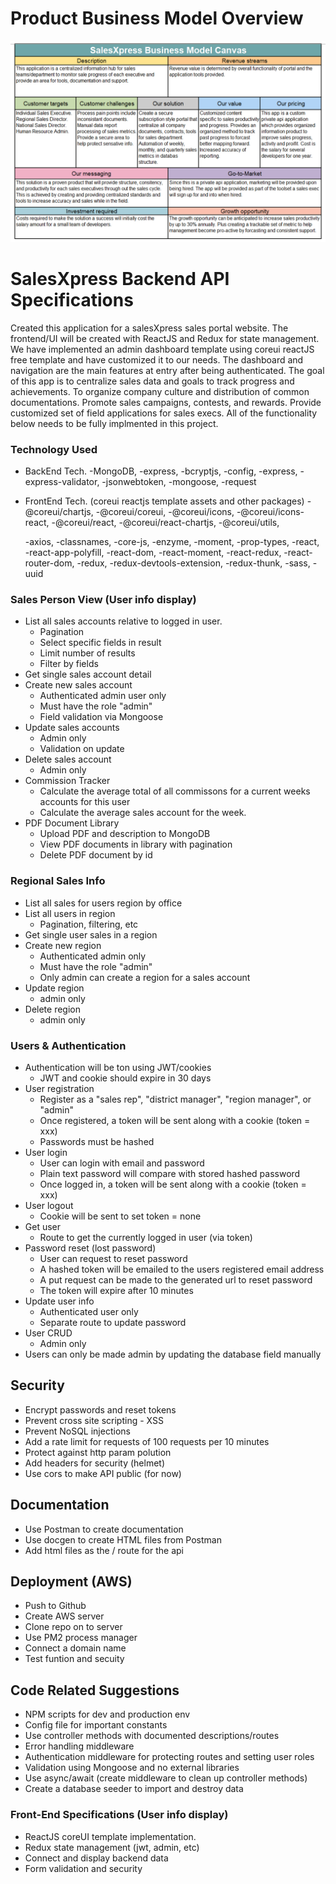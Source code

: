 # Product Business Model Overview

![Image of Yaktocat](./img/salesXpressBizModel.png)

# SalesXpress Backend API Specifications

Created this application for a salesXpress sales portal website. The frontend/UI will be created with ReactJS and Redux for state management. We have implemented an admin dashboard template using coreui reactJS free template and have customized it to our needs.
The dashboard and navigation are the main features at entry after being authenticated. The goal of this app is to centralize sales data and goals to track progress and achievements. To organize company culture and distribution of common documentations. Promote sales campaigns, contests, and rewards. Provide customized set of field applications for sales execs.
All of the functionality below needs to be fully implmented in this project.

### Technology Used

- BackEnd Tech.
  -MongoDB,
  -express,
  -bcryptjs,
  -config,
  -express,
  -express-validator,
  -jsonwebtoken,
  -mongoose,
  -request

- FrontEnd Tech. (coreui reactjs template assets and other packages)
  -@coreui/chartjs,
  -@coreui/coreui,
  -@coreui/icons,
  -@coreui/icons-react,
  -@coreui/react,
  -@coreui/react-chartjs,
  -@coreui/utils,

  -axios,
  -classnames,
  -core-js,
  -enzyme,
  -moment,
  -prop-types,
  -react,
  -react-app-polyfill,
  -react-dom,
  -react-moment,
  -react-redux,
  -react-router-dom,
  -redux,
  -redux-devtools-extension,
  -redux-thunk,
  -sass,
  -uuid

### Sales Person View (User info display)

- List all sales accounts relative to logged in user.
  - Pagination
  - Select specific fields in result
  - Limit number of results
  - Filter by fields
- Get single sales account detail
- Create new sales account
  - Authenticated admin user only
  - Must have the role "admin"
  - Field validation via Mongoose
- Update sales accounts
  - Admin only
  - Validation on update
- Delete sales account
  - Admin only
- Commission Tracker
  - Calculate the average total of all commissons for a current weeks accounts for this user
  - Calculate the average sales account for the week.
- PDF Document Library
  - Upload PDF and description to MongoDB
  - View PDF documents in library with pagination
  - Delete PDF document by id

### Regional Sales Info

- List all sales for users region by office
- List all users in region
  - Pagination, filtering, etc
- Get single user sales in a region
- Create new region
  - Authenticated admin only
  - Must have the role "admin"
  - Only admin can create a region for a sales account
- Update region
  - admin only
- Delete region
  - admin only

### Users & Authentication

- Authentication will be ton using JWT/cookies
  - JWT and cookie should expire in 30 days
- User registration
  - Register as a "sales rep", "district manager", "region manager", or "admin"
  - Once registered, a token will be sent along with a cookie (token = xxx)
  - Passwords must be hashed
- User login
  - User can login with email and password
  - Plain text password will compare with stored hashed password
  - Once logged in, a token will be sent along with a cookie (token = xxx)
- User logout
  - Cookie will be sent to set token = none
- Get user
  - Route to get the currently logged in user (via token)
- Password reset (lost password)
  - User can request to reset password
  - A hashed token will be emailed to the users registered email address
  - A put request can be made to the generated url to reset password
  - The token will expire after 10 minutes
- Update user info
  - Authenticated user only
  - Separate route to update password
- User CRUD
  - Admin only
- Users can only be made admin by updating the database field manually

## Security

- Encrypt passwords and reset tokens
- Prevent cross site scripting - XSS
- Prevent NoSQL injections
- Add a rate limit for requests of 100 requests per 10 minutes
- Protect against http param polution
- Add headers for security (helmet)
- Use cors to make API public (for now)

## Documentation

- Use Postman to create documentation
- Use docgen to create HTML files from Postman
- Add html files as the / route for the api

## Deployment (AWS)

- Push to Github
- Create AWS server
- Clone repo on to server
- Use PM2 process manager
- Connect a domain name
- Test funtion and secuity

## Code Related Suggestions

- NPM scripts for dev and production env
- Config file for important constants
- Use controller methods with documented descriptions/routes
- Error handling middleware
- Authentication middleware for protecting routes and setting user roles
- Validation using Mongoose and no external libraries
- Use async/await (create middleware to clean up controller methods)
- Create a database seeder to import and destroy data

### Front-End Specifications (User info display)

- ReactJS coreUI template implementation.
- Redux state management (jwt, admin, etc)
- Connect and display backend data
- Form validation and security
